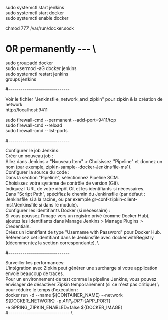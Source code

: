 
sudo systemctl start jenkins \
sudo systemctl start docker \
sudo systemctl enable docker

chmod 777 /var/run/docker.sock

# OR permanently --- \

sudo groupadd docker \
sudo usermod -aG docker jenkins \
sudo systemctl restart jenkins \
groups jenkins

#------------------------------

Voir le fichier "Jenkinsfile_network_and_zipkin" pour zipkin & la création de network \
http://localhost:9411

sudo firewall-cmd --permanent --add-port=9411/tcp \
sudo firewall-cmd --reload \
sudo firewall-cmd --list-ports

#------------------------------

Configurer le job Jenkins: \
	Créer un nouveau job : \
		Allez dans Jenkins > "Nouveau Item" > Choisissez "Pipeline" et donnez un nom (par exemple, zipkin-sample--docker-Jenkinsfile-ms1). \
	Configurer la source du code : \
		Dans la section "Pipeline", sélectionnez Pipeline SCM. \
		Choisissez votre système de contrôle de version (Git). \
			Indiquez l'URL de votre dépôt Git et les identifiants si nécessaires. \
			Dans "Script Path", spécifiez le chemin du Jenkinsfile (par défaut : Jenkinsfile si à la racine, ou par exemple gr-conf-zipkin-client-ms1/Jenkinsfile si dans le module). \
	Configurer les identifiants Docker (si nécessaire) : \
		Si vous poussez l'image vers un registre privé (comme Docker Hub), ajoutez les identifiants dans Manage Jenkins > Manage Plugins > Credentials. \
		Créez un identifiant de type "Username with Password" pour Docker Hub. \
		Référencez cet identifiant dans le Jenkinsfile avec docker.withRegistry (décommentez la section correspondante). \

#------------------------------



Surveiller les performances: \
L'intégration avec Zipkin peut générer une surcharge si votre application envoie beaucoup de traces. \
Pour un environnement de test comme la pipeline Jenkins, vous pouvez envisager de désactiver Zipkin temporairement (si ce n'est pas critique) \ 
pour réduire le temps d'exécution : \
docker run -d --name ${CONTAINER_NAME} --network ${DOCKER_NETWORK} -p ${APP_PORT}:${APP_PORT} \
    -e SPRING_ZIPKIN_ENABLED=false ${DOCKER_IMAGE} \
#------------------------------ \